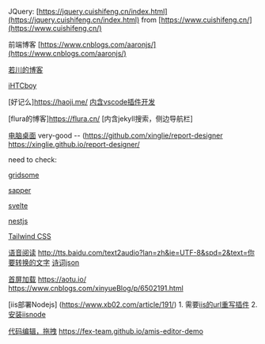 JQuery:  [https://jquery.cuishifeng.cn/index.html](https://jquery.cuishifeng.cn/index.html) from [https://www.cuishifeng.cn/](https://www.cuishifeng.cn/)

前端博客 [https://www.cnblogs.com/aaronjs/](https://www.cnblogs.com/aaronjs/)

[若川的博客](https://www.lxchuan12.cn/)

[iHTCboy](https://github.com/iHTCboy/iHTCboy.github.io)

[好记么]https://haoji.me/ [内含vscode插件开发](https://www.cnblogs.com/liuxianan/p/vscode-plugin-overview.html)

[flura的博客]https://flura.cn/ [内含jekyll搜索，侧边导航栏]

[电脑桌面](https://xinglie.github.io/) very-good -- (https://github.com/xinglie/report-designer  https://xinglie.github.io/report-designer/


need to check:

[gridsome](https://www.gridsome.cn/)

[sapper](https://www.sapperjs.com/)

[svelte](https://svelte.dev/)

[nestjs](https://nestjs.bootcss.com/)

[Tailwind CSS](https://www.tailwindcss.cn/)


[语音阅读](https://ai.baidu.com/tech/speech)  http://tts.baidu.com/text2audio?lan=zh&ie=UTF-8&spd=2&text=你要转换的文字 
[诗词json](https://github.com/chinese-poetry/chinese-poetry)

[首屏加载](https://aotu.io/) https://aotu.io/  https://www.cnblogs.com/xinyueBlog/p/6502191.html

[iis部署Nodejs] (https://www.xb02.com/article/191/) 1. 需要[iis的url重写插件](https://www.iis.net/downloads/microsoft/url-rewrite) 2.[安装iisnode](https://github.com/tjanczuk/iisnode/wiki/iisnode-releases)

[代码编辑，拖拽](https://fex-team.github.io/amis-editor-demo) <https://fex-team.github.io/amis-editor-demo>

